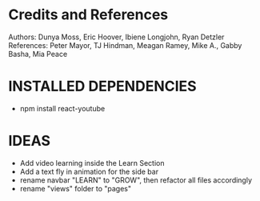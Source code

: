 # Credits and References

Authors: Dunya Moss, Eric Hoover, Ibiene Longjohn, Ryan Detzler
References: Peter Mayor, TJ Hindman, Meagan Ramey, Mike A., Gabby Basha, Mia Peace

# INSTALLED DEPENDENCIES

- npm install react-youtube

# IDEAS

- Add video learning inside the Learn Section
- Add a text fly in animation for the side bar
- rename navbar "LEARN" to "GROW", then refactor all files accordingly
- rename "views" folder to "pages"
